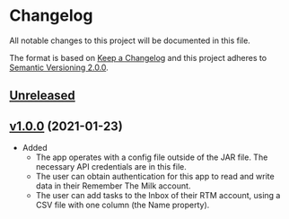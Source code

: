 # Changelog

All notable changes to this project will be documented in this file.

The format is based on [Keep a Changelog](https://keepachangelog.com/en/1.0.0/) and this project adheres to [Semantic Versioning 2.0.0](https://semver.org/).

## [Unreleased]

## [v1.0.0] (2021-01-23)

* Added
    * The app operates with a config file outside of the JAR file. The necessary API credentials are in this file.
    * The user can obtain authentication for this app to read and write data in their Remember The Milk account.
    * The user can add tasks to the Inbox of their RTM account, using a CSV file with one column (the Name property).


[unreleased]: https://github.com/olivertwistor/todo-list-tools/compare/v1.0.0...HEAD
[v1.0.0]: https://github.com/olivertwistor/todo-list-tools/compare/16c9dad333ee9cde326459e12856ebf118cd361a...v1.0.0
